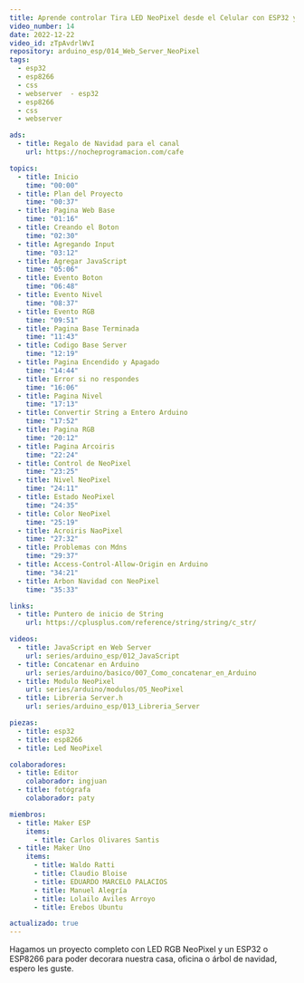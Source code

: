 ```yaml
---
title: Aprende controlar Tira LED NeoPixel desde el Celular con ESP32 y ESP8266
video_number: 14
date: 2022-12-22
video_id: zTpAvdrlWvI
repository: arduino_esp/014_Web_Server_NeoPixel
tags:
  - esp32
  - esp8266
  - css
  - webserver  - esp32
  - esp8266
  - css
  - webserver

ads:
  - title: Regalo de Navidad para el canal 
    url: https://nocheprogramacion.com/cafe

topics:
  - title: Inicio
    time: "00:00"
  - title: Plan del Proyecto
    time: "00:37"
  - title: Pagina Web Base
    time: "01:16"
  - title: Creando el Boton
    time: "02:30"
  - title: Agregando Input
    time: "03:12"
  - title: Agregar JavaScript
    time: "05:06"
  - title: Evento Boton
    time: "06:48"
  - title: Evento Nivel
    time: "08:37"
  - title: Evento RGB
    time: "09:51"
  - title: Pagina Base Terminada
    time: "11:43"
  - title: Codigo Base Server
    time: "12:19"
  - title: Pagina Encendido y Apagado
    time: "14:44"
  - title: Error si no respondes
    time: "16:06"
  - title: Pagina Nivel
    time: "17:13"
  - title: Convertir String a Entero Arduino
    time: "17:52"
  - title: Pagina RGB
    time: "20:12"
  - title: Pagina Arcoiris
    time: "22:24"
  - title: Control de NeoPixel
    time: "23:25"
  - title: Nivel NeoPixel
    time: "24:11"
  - title: Estado NeoPixel
    time: "24:35"
  - title: Color NeoPixel
    time: "25:19"
  - title: Acroiris NaoPixel
    time: "27:32"
  - title: Problemas con Mdns
    time: "29:37"
  - title: Access-Control-Allow-Origin en Arduino
    time: "34:21"
  - title: Arbon Navidad con NeoPixel
    time: "35:33"

links:
  - title: Puntero de inicio de String
    url: https://cplusplus.com/reference/string/string/c_str/

videos:
  - title: JavaScript en Web Server 
    url: series/arduino_esp/012_JavaScript
  - title: Concatenar en Arduino
    url: series/arduino/basico/007_Como_concatenar_en_Arduino
  - title: Modulo NeoPixel
    url: series/arduino/modulos/05_NeoPixel
  - title: Libreria Server.h
    url: series/arduino_esp/013_Libreria_Server

piezas:
  - title: esp32
  - title: esp8266
  - title: Led NeoPixel

colaboradores:
  - title: Editor
    colaborador: ingjuan
  - title: fotógrafa
    colaborador: paty

miembros:
  - title: Maker ESP
    items:
      - title: Carlos Olivares Santis
  - title: Maker Uno
    items:
      - title: Waldo Ratti
      - title: Claudio Bloise
      - title: EDUARDO MARCELO PALACIOS
      - title: Manuel Alegría
      - title: Lolailo Aviles Arroyo
      - title: Erebos Ubuntu

actualizado: true
---
```


Hagamos un proyecto completo con LED RGB NeoPixel y un ESP32 o ESP8266 para poder decorara nuestra casa, oficina o árbol de navidad, espero les guste.
